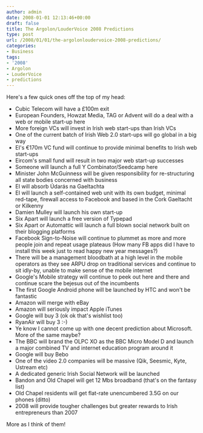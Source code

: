 ```yaml
---
author: admin
date: 2008-01-01 12:13:46+00:00
draft: false
title: The Argolon/LouderVoice 2008 Predictions
type: post
url: /2008/01/01/the-argolonloudervoice-2008-predictions/
categories:
- Business
tags:
- '2008'
- Argolon
- LouderVoice
- predictions
---
```


Here's a few quick ones off the top of my head:



* Cubic Telecom will have a £100m exit
* European Founders, Howzat Media, TAG or Advent will do a deal with a web or mobile start-up here
* More foreign VCs will invest in Irish web start-ups than Irish VCs
* One of the current batch of Irish Web 2.0 start-ups will go global in a big way
* EI's €170m VC fund will continue to provide minimal benefits to Irish web start-ups
* Eircom's small fund will result in two major web start-up successes
* Someone will launch a full Y Combinator/Seedcamp here
* Minister John McGuinness will be given responsibility for re-structuring all state bodies concerned with business
* EI will absorb Údarás na Gaeltachta
* EI will launch a self-contained web unit with its own budget, minimal red-tape, firewall access to Facebook and based in the Cork Gaeltacht or Kilkenny
* Damien Mulley will launch his own start-up
* Six Apart will launch a free version of Typepad
* Six Apart or Automattic will launch a full blown social network built on their blogging platforms
* Facebook Sign-to-Noise will continue to plummet as more and more people join and repeat usage plateaus (How many FB apps did I have to install this week just to read happy new year messages?)
* There will be a management bloodbath at a high level in the mobile operators as they see ARPU drop on traditional services and continue to sit idly-by, unable to make sense of the mobile internet
* Google's Mobile strategy will continue to peek out here and there and continue scare the bejesus out of the incumbents
* The first Google Android phone will be launched by HTC and won't be fantastic
* Amazon will merge with eBay
* Amazon will seriously impact Apple iTunes
* Google will buy 3 (ok ok that's wishlist too)
* RyanAir will buy 3 :-)
* Ye know I cannot come up with one decent prediction about Microsoft. More of the same maybe?
* The BBC will brand the OLPC XO as the BBC Micro Model D and launch a major combined TV and internet education program around it
* Google will buy Bebo
* One of the video 2.0  companies will be massive (Qik, Seesmic, Kyte, Ustream etc)
* A dedicated generic Irish Social Network will be launched
* Bandon and Old Chapel will get 12 Mbs broadband (that's on the fantasy list)
* Old Chapel residents will get flat-rate unencumbered 3.5G on our phones (ditto)
* 2008 will provide tougher challenges but greater rewards to Irish entrepreneurs than 2007

More as I think of them!
